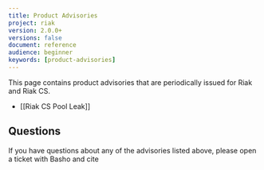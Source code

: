 ```yaml
---
title: Product Advisories
project: riak
version: 2.0.0+
versions: false
document: reference
audience: beginner
keywords: [product-advisories]
---
```


This page contains product advisories that are periodically issued for
Riak and Riak CS.

* [[Riak CS Pool Leak]]

## Questions

If you have questions about any of the advisories listed above, please
open a ticket with Basho and cite

